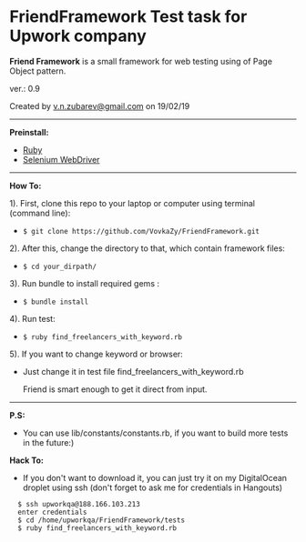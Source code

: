 # FriendFramework Test task for Upwork company

__Friend Framework__ is a small framework for web testing using of Page Object pattern.  

ver.: 0.9

Created by v.n.zubarev@gmail.com on 19/02/19

***********************************************************************************************
__Preinstall:__

- [Ruby](https://www.ruby-lang.org/en/documentation/installation/)
- [Selenium WebDriver](https://docs.seleniumhq.org/download/)

***********************************************************************************************

__How To:__

1). First, clone this repo to your laptop or computer using terminal (command line): 
- `$ git clone https://github.com/VovkaZy/FriendFramework.git`

2). After this, change the directory to that, which contain framework files: 
- `$ cd your_dirpath/`

3). Run bundle to install required gems : 
- `$ bundle install`

4). Run test: 
- `$ ruby find_freelancers_with_keyword.rb`
 
5). If you want to change keyword or browser:
- Just change it in test file find_freelancers_with_keyword.rb
  
  Friend is smart enough to get it direct from input.

***********************************************************************************************
__P.S:__ 

- You can use lib/constants/constants.rb, if you want to build more tests in the future:)

__Hack To:__

- If you don't want to download it, you can just try it on my DigitalOcean droplet using ssh (don't forget to ask me 
for credentials in Hangouts)

```
  $ ssh upworkqa@188.166.103.213
  enter credentials
  $ cd /home/upworkqa/FriendFramework/tests
  $ ruby find_freelancers_with_keyword.rb
``` 



